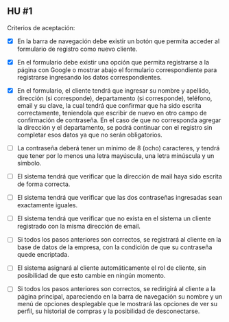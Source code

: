 

## HU #1

Criterios de aceptación:

- [x] En la barra de navegación debe existir un botón que permita acceder al formulario de registro como nuevo cliente.
- [x] En el formulario debe existir una opción que permita registrarse a la página con Google o mostrar abajo el formulario correspondiente para registrarse ingresando los datos correspondientes.
- [x] En el formulario, el cliente tendrá que ingresar su nombre y apellido, dirección (si corresponde), departamento (si corresponde), teléfono, email y su clave, la cual tendrá que confirmar que ha sido escrita correctamente, teniendola que escribir de nuevo en otro campo de confirmación de contraseña. En el caso de que no corresponda agregar la dirección y el departamento, se podrá continuar con el registro sin completar esos datos ya que no serán obligatorios.
- [ ] La contraseña deberá tener un mínimo de 8 (ocho) caracteres, y tendrá que tener por lo menos una letra mayúscula, una letra minúscula y un símbolo.
- [ ] El sistema tendrá que verificar que la dirección de mail haya sido escrita de forma correcta.
- [ ] El sistema tendrá que verificar que las dos contraseñas ingresadas sean exactamente iguales.
- [ ] El sistema tendrá que verificar que no exista en el sistema un cliente registrado con la misma dirección de email.
- [ ] Si todos los pasos anteriores son correctos, se registrará al cliente en la base de datos de la empresa, con la condición de que su contraseña quede encriptada.
- [ ] El sistema asignará al cliente automáticamente el rol de cliente, sin posibilidad de que esto cambie en ningún momento.
- [ ] Si todos los pasos anteriores son correctos, se redirigirá al cliente a la página principal, apareciendo en la barra de navegación su nombre y un menú de opciones desplegable que le mostrará las opciones de ver su perfil, su historial de compras y la posibilidad de desconectarse.
      
